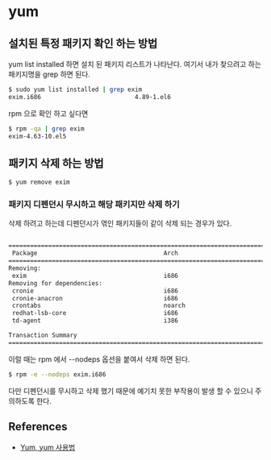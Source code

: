 # yum

## 설치된 특정 패키지 확인 하는 방법
yum list installed 하면 설치 된 패키지 리스트가 나타난다. 여기서 내가 찾으려고 하는 패키지명을 grep 하면 된다.
```bash
$ sudo yum list installed | grep exim
exim.i686                          4.89-1.el6                           @EPEL6
```

rpm 으로 확인 하고 싶다면
```bash
$ rpm -qa | grep exim
exim-4.63-10.el5
```

## 패키지 삭제 하는 방법
```bash
$ yum remove exim
```

### 패키지 디펜던시 무시하고 해당 패키지만 삭제 하기
삭제 하려고 하는데 디펜던시가 엮인 패키지들이 같이 삭제 되는 경우가 있다.
```bash

===================================================================================================================================================================================
 Package                                   Arch                             Version                                    Repository                                             Size
===================================================================================================================================================================================
Removing:
 exim                                      i686                             4.89-1.el6                                 @EPEL6                                                4.1 M
Removing for dependencies:
 cronie                                    i686                             1.4.4-16.el6_8.2                           @RHEL6.9                                              169 k
 cronie-anacron                            i686                             1.4.4-16.el6_8.2                           @RHEL6.9                                               38 k
 crontabs                                  noarch                           1.10-33.el6                                @RHEL6.2                                              2.4 k
 redhat-lsb-core                           i686                             4.0-7.el6                                  @RHEL6.4                                               22 k
 td-agent                                  i386                             2.3.4-0.el6                                @/td-agent-2.3.4-0.el6.i386                           149 M

Transaction Summary
===================================================================================================================================================================================Remove        6 Package(s)
``````

이럴 때는 rpm 에서 --nodeps 옵션을 붙여서 삭제 하면 된다.
```bash
$ rpm -e --nodeps exim.i686
```
다만 디펜던시를 무시하고 삭제 했기 때문에 예기치 못한 부작용이 발생 할 수 있으니 주의하도록 한다.


## References
* [Yum, yum 사용법](https://zetawiki.com/wiki/Yum,_yum_%EC%82%AC%EC%9A%A9%EB%B2%95)